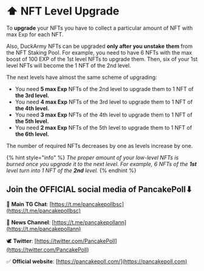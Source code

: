 # ⬆ NFT Level Upgrade

To **upgrade** your NFTs you have to collect a particular amount of NFT with max Exp for each NFT.

Also, DuckArmy NFTs can be upgraded **only after you unstake** **them** from the NFT Staking Pool. For example, you need to have 6 NFTs with the max boost of 100 EXP of the 1st level NFTs to upgrade them. Then, six of your 1st level NFTs will become the 1 NFT of the 2nd level.

The next levels have almost the same scheme of upgrading:

* You need **5 max Exp** NFTs of the 2nd level to upgrade them to 1 NFT of **the 3rd level.**
* You need **4 max Exp** NFTs of the 3rd level to upgrade them to 1 NFT of **the 4th level.**
* You need **3 max Exp** NFTs of the 4th level to upgrade them to 1 NFT of **the 5th level.**
* You need **2 max Exp** NFTs of the 5th level to upgrade them to 1 NFT of **the 6th level.**

The number of required NFTs decreases by one as levels increase by one.

{% hint style="info" %}
_The proper amount of your low-level NFTs is burned once you upgrade it to the next level. For example, 6 NFTs of the **1st** level turn into 1 NFT of the **2nd** level._
{% endhint %}

## Join the OFFICIAL social media of PancakePoll⬇

💬  **Main** **TG Chat**: [https://t.me/pancakepollbsc](https://t.me/pancakepollbsc)

📣  **News Channel**: [https://t.me/pancakepollann](https://t.me/pancakepollann)

🕊️  **Twitter**: [https://twitter.com/PancakePoll](https://twitter.com/PancakePoll)

✅  **Official website**: [https://pancakepoll.com/](https://pancakepoll.com)
